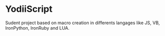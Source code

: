 # YodiiScript
 Sudent project based on macro creation in differents langages like JS, VB, IronPython, IronRuby and LUA.
 
